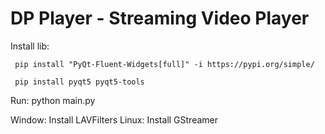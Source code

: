 # DP Player - Streaming Video Player
Install lib: 

     pip install "PyQt-Fluent-Widgets[full]" -i https://pypi.org/simple/
     
     pip install pyqt5 pyqt5-tools

Run: python main.py

Window: Install LAVFilters
Linux: Install GStreamer
